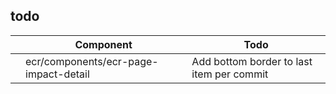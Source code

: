 
## todo

| | Component | Todo |
|---|---|---|
| | ecr/components/ecr-page-impact-detail | Add bottom border to last item per commit |
